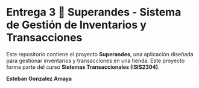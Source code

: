 # Entrega 3 🛒 Superandes - Sistema de Gestión de Inventarios y Transacciones

Este repositorio contiene el proyecto **Superandes**, una aplicación diseñada para gestionar inventarios y transacciones en una tienda. Este proyecto forma parte del curso **Sistemas Transaccionales (ISIS2304)**.

**Esteban Gonzalez Amaya**
